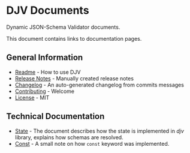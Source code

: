 # DJV Documents

Dynamic JSON-Schema Validator documents.

This document contains links to documentation pages.

## General Information

* [Readme](/README.md) - How to use DJV
* [Release Notes](/docs/release-notes.md) - Manually created release notes
* [Changelog](/CHANGELOG.md) - An auto-generated changelog from commits messages
* [Contributing](/CONTRIBUTING.md) - Welcome
* [License](/LICENSE) - MIT

## Technical Documentation

* [State](/docs/state.md) - The document describes how the state is implemented in *djv* library, explains how schemas are resolved.
* [Const](/docs/const.md) - A small note on how `const` keyword was implemented.
